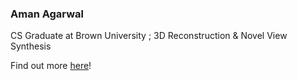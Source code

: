 ### Aman Agarwal 

CS Graduate at Brown University ; 3D Reconstruction & Novel View Synthesis

Find out more <a href="https://aman190202.github.io">here</a>! 
